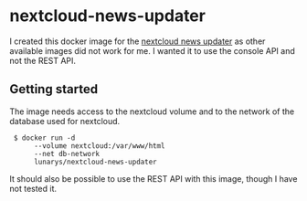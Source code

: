 # nextcloud-news-updater

I created this docker image for the [nextcloud news updater](https://github.com/nextcloud/news-updater) 
as other available images did not work for me.
I wanted it to use the console API and not the REST API.

## Getting started

The image needs access to the nextcloud volume and to the network of the database used for nextcloud.

```
 $ docker run -d 
      --volume nextcloud:/var/www/html
      --net db-network
      lunarys/nextcloud-news-updater
```

It should also be possible to use the REST API with this image, though I have not tested it.
